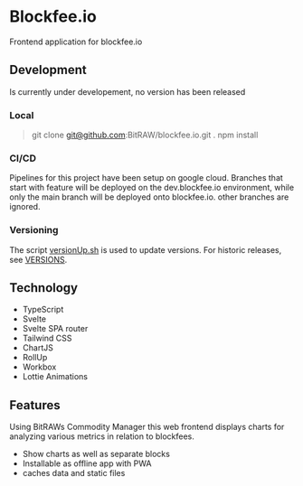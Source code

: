 # Blockfee.io

Frontend application for blockfee.io

## Development

Is currently under developement, no version has been released

### Local

> git clone git@github.com:BitRAW/blockfee.io.git .
> npm install

### CI/CD

Pipelines for this project have been setup on google cloud. Branches that start with feature will be deployed on the dev.blockfee.io environment, while only the main branch will be deployed onto blockfee.io. other branches are ignored.

### Versioning

The script [versionUp.sh](versionUp.sh) is used to update versions. For historic releases, see [VERSIONS](VERSIONS.md).

## Technology

- TypeScript
- Svelte
- Svelte SPA router
- Tailwind CSS
- ChartJS
- RollUp
- Workbox
- Lottie Animations

## Features

Using BitRAWs Commodity Manager this web frontend displays charts for analyzing various metrics in relation to blockfees.

- Show charts as well as separate blocks
- Installable as offline app with PWA
- caches data and static files
